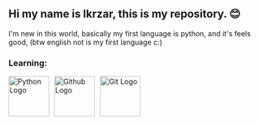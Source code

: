 ## Hi my name is lkrzar, this is my repository. 😊

I'm new in this world, basically my first language is python, and it's feels good, (btw english not is my first language c:)

### Learning: 

<div style="display: flex; gap: 10px;">
  <img src="https://img.icons8.com/?size=100&id=l75OEUJkPAk4&format=png&color=000000" alt="Python Logo" width="80">
  <img src="https://img.icons8.com/?size=100&id=LoL4bFzqmAa0&format=png&color=000000" alt="Github Logo" width="80">
  <img src="https://img.icons8.com/?size=100&id=20906&format=png&color=000000" alt="Git Logo" width="80">
</div>

<!--
**lkrzar/lkrzar** is a ✨ _special_ ✨ repository because its `README.md` (this file) appears on your GitHub profile.

Here are some ideas to get you started:

- 🔭 I’m currently working on ...
- 🌱 I’m currently learning ...
- 👯 I’m looking to collaborate on ...
- 🤔 I’m looking for help with ...
- 💬 Ask me about ...
- 📫 How to reach me: ...
- 😄 Pronouns: ...
- ⚡ Fun fact: ...
-->
